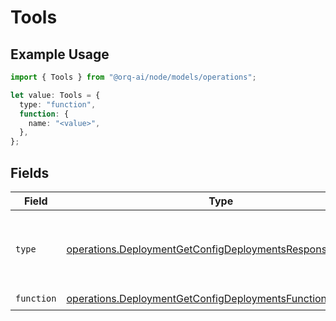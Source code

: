 # Tools

## Example Usage

```typescript
import { Tools } from "@orq-ai/node/models/operations";

let value: Tools = {
  type: "function",
  function: {
    name: "<value>",
  },
};
```

## Fields

| Field                                                                                                                                | Type                                                                                                                                 | Required                                                                                                                             | Description                                                                                                                          |
| ------------------------------------------------------------------------------------------------------------------------------------ | ------------------------------------------------------------------------------------------------------------------------------------ | ------------------------------------------------------------------------------------------------------------------------------------ | ------------------------------------------------------------------------------------------------------------------------------------ |
| `type`                                                                                                                               | [operations.DeploymentGetConfigDeploymentsResponse200Type](../../models/operations/deploymentgetconfigdeploymentsresponse200type.md) | :heavy_check_mark:                                                                                                                   | The type of the tool. Currently, only `function` is supported.                                                                       |
| `function`                                                                                                                           | [operations.DeploymentGetConfigDeploymentsFunction](../../models/operations/deploymentgetconfigdeploymentsfunction.md)               | :heavy_check_mark:                                                                                                                   | N/A                                                                                                                                  |